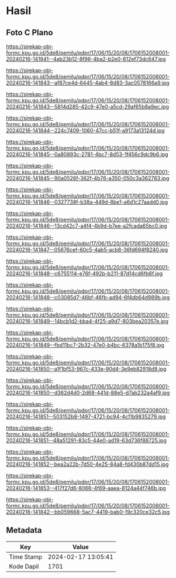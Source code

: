 # Hasil

## Foto C Plano

https://sirekap-obj-formc.kpu.go.id/5de8/pemilu/pdpr/17/06/15/20/08/1706152008001-20240216-141841--4ab23b12-8f96-4ba2-b2e0-812ef73dc647.jpg

https://sirekap-obj-formc.kpu.go.id/5de8/pemilu/pdpr/17/06/15/20/08/1706152008001-20240216-141843--af87ce4d-6445-4ab4-8d83-3ac0578166a9.jpg

https://sirekap-obj-formc.kpu.go.id/5de8/pemilu/pdpr/17/06/15/20/08/1706152008001-20240216-141843--5814d285-42c9-47e0-a5cd-29af65b8a9ec.jpg

https://sirekap-obj-formc.kpu.go.id/5de8/pemilu/pdpr/17/06/15/20/08/1706152008001-20240216-141844--224c7409-1060-47cc-b51f-a9173a13124d.jpg

https://sirekap-obj-formc.kpu.go.id/5de8/pemilu/pdpr/17/06/15/20/08/1706152008001-20240216-141845--0a80893c-2781-4bc7-8d53-1f456c9dc9b6.jpg

https://sirekap-obj-formc.kpu.go.id/5de8/pemilu/pdpr/17/06/15/20/08/1706152008001-20240216-141845--90a0526f-362f-4b76-a350-050c3a362783.jpg

https://sirekap-obj-formc.kpu.go.id/5de8/pemilu/pdpr/17/06/15/20/08/1706152008001-20240216-141846--0327738f-b38a-449d-8be1-a6d1c27aadd0.jpg

https://sirekap-obj-formc.kpu.go.id/5de8/pemilu/pdpr/17/06/15/20/08/1706152008001-20240216-141846--13cd42c7-a4f4-4b9d-b7ee-a2fcada65bc0.jpg

https://sirekap-obj-formc.kpu.go.id/5de8/pemilu/pdpr/17/06/15/20/08/1706152008001-20240216-141847--05676cef-60c5-4ab5-acb8-36fd694f8240.jpg

https://sirekap-obj-formc.kpu.go.id/5de8/pemilu/pdpr/17/06/15/20/08/1706152008001-20240216-141848--c6755114-e76f-492b-b211-87d14cd6fb6f.jpg

https://sirekap-obj-formc.kpu.go.id/5de8/pemilu/pdpr/17/06/15/20/08/1706152008001-20240216-141848--c03085d7-46bf-46fb-ad94-6f4db64d989b.jpg

https://sirekap-obj-formc.kpu.go.id/5de8/pemilu/pdpr/17/06/15/20/08/1706152008001-20240216-141849--14bcb1d2-bba4-4f25-a9d7-803bea20357e.jpg

https://sirekap-obj-formc.kpu.go.id/5de8/pemilu/pdpr/17/06/15/20/08/1706152008001-20240216-141849--fbd11bc7-2b32-47e0-b4bc-6378a1b175f8.jpg

https://sirekap-obj-formc.kpu.go.id/5de8/pemilu/pdpr/17/06/15/20/08/1706152008001-20240216-141850--a1f1bf53-967c-433e-90d4-3e9eb82918d8.jpg

https://sirekap-obj-formc.kpu.go.id/5de8/pemilu/pdpr/17/06/15/20/08/1706152008001-20240216-141850--d362d4d0-2d68-441d-88e5-d7ab232a4af9.jpg

https://sirekap-obj-formc.kpu.go.id/5de8/pemilu/pdpr/17/06/15/20/08/1706152008001-20240216-141851--503152b8-1497-4721-bc94-4c11b9835279.jpg

https://sirekap-obj-formc.kpu.go.id/5de8/pemilu/pdpr/17/06/15/20/08/1706152008001-20240216-141851--48a51291-83c5-44e0-ad19-63d736f88725.jpg

https://sirekap-obj-formc.kpu.go.id/5de8/pemilu/pdpr/17/06/15/20/08/1706152008001-20240216-141852--bea2a22b-7d50-4e25-84a8-fd430b87dd15.jpg

https://sirekap-obj-formc.kpu.go.id/5de8/pemilu/pdpr/17/06/15/20/08/1706152008001-20240216-141853--417f27d6-8066-4f69-aaea-8124a44f746b.jpg

https://sirekap-obj-formc.kpu.go.id/5de8/pemilu/pdpr/17/06/15/20/08/1706152008001-20240216-141842--bb059668-5ac7-4419-bab0-19c320ce32c5.jpg


## Metadata

| Key        | Value               |
| ---------- | ------------------- |
| Time Stamp | 2024-02-17 13:05:41 |
| Kode Dapil | 1701                |



